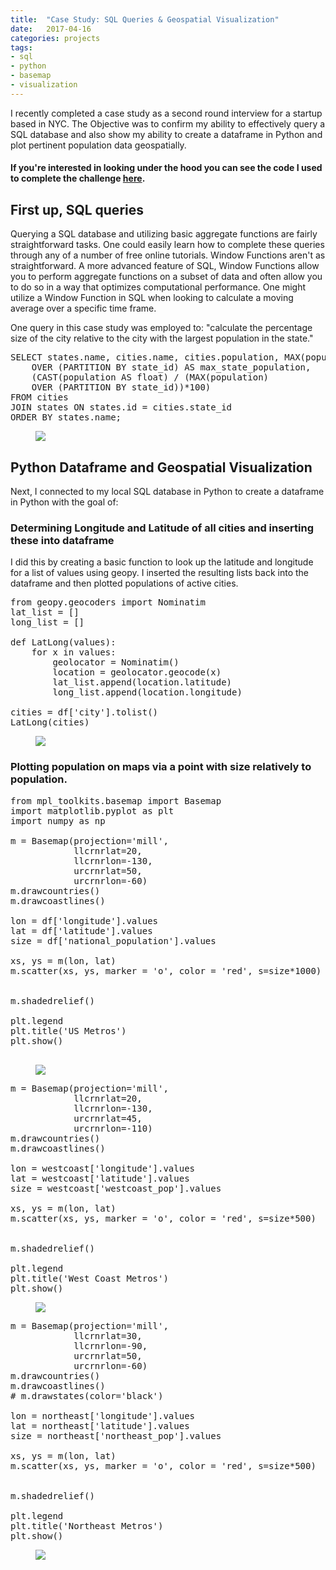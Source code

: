```yaml
---
title:  "Case Study: SQL Queries & Geospatial Visualization"
date:   2017-04-16
categories: projects
tags: 
- sql
- python
- basemap
- visualization
---
```

I recently completed a case study as a second round interview for a startup based in NYC.  The Objective was to confirm my ability to effectively query a SQL database and also show my ability to create a dataframe in Python and plot pertinent population data geospatially.

#### If you're interested in looking under the hood you can see the code I used to complete the challenge [here](https://github.com/ddemoray/GA-DSI-projects/blob/master/capstone/Technical%20Case%20Study%20-%20SQL%20Queries%2C%20Python%20Dataframe%20%26%20Python%20Geo-Spatial%20Visualization.ipynb).

## First up, SQL queries  

Querying a SQL database and utilizing basic aggregate functions are fairly straightforward tasks.  One could easily learn how to complete these queries through any of a number of free online tutorials. Window Functions aren't as straightforward. A more advanced feature of SQL, Window Functions allow you to perform aggregate functions on a subset of data and often allow you to do so in a way that optimizes computational performance.  One might utilize a Window Function in SQL when looking to calculate a moving average over a specific time frame.

One query in this case study was employed to: "calculate the percentage size of the city relative to the city with the largest population in the state."

<pre>
SELECT states.name, cities.name, cities.population, MAX(population)
    OVER (PARTITION BY state_id) AS max_state_population,
    (CAST(population AS float) / (MAX(population)
    OVER (PARTITION BY state_id))*100)
FROM cities
JOIN states ON states.id = cities.state_id
ORDER BY states.name;
</pre>

<figure>
    <a href="https://raw.githubusercontent.com/ddemoray/ddemoray.github.io/master/assets/images/window-function.jpg" class="image">
    <img src="https://raw.githubusercontent.com/ddemoray/ddemoray.github.io/master/assets/images/window-function.jpg">
    </a>
</figure>

## Python Dataframe and Geospatial Visualization

Next, I connected to my local SQL database in Python to create a dataframe in Python with the goal of:
### Determining Longitude and Latitude of all cities and inserting these into dataframe
I did this by creating a basic function to look up the latitude and longitude for a list of values using geopy.  I inserted the resulting lists back into the dataframe and then plotted populations of active cities.

<pre>
from geopy.geocoders import Nominatim
lat_list = []
long_list = []

def LatLong(values):
    for x in values:
        geolocator = Nominatim()
        location = geolocator.geocode(x)
        lat_list.append(location.latitude)
        long_list.append(location.longitude)
        
cities = df['city'].tolist()
LatLong(cities)
</pre>

<figure>
    <a href="https://raw.githubusercontent.com/ddemoray/ddemoray.github.io/master/assets/images/dataframe.jpg" class="image">
    <img src="https://raw.githubusercontent.com/ddemoray/ddemoray.github.io/master/assets/images/dataframe.jpg">
    </a>
</figure>

### Plotting population on maps via a point with size relatively to population.

<pre>
from mpl_toolkits.basemap import Basemap
import matplotlib.pyplot as plt
import numpy as np
 
m = Basemap(projection='mill', 
            llcrnrlat=20,
            llcrnrlon=-130,
            urcrnrlat=50,
            urcrnrlon=-60)
m.drawcountries()
m.drawcoastlines()

lon = df['longitude'].values
lat = df['latitude'].values
size = df['national_population'].values
    
xs, ys = m(lon, lat)
m.scatter(xs, ys, marker = 'o', color = 'red', s=size*1000)


m.shadedrelief()

plt.legend
plt.title('US Metros')
plt.show()

</pre>

<figure>
    <a href="https://raw.githubusercontent.com/ddemoray/ddemoray.github.io/master/assets/images/US_Metros.jpg" class="image">
    <img src="https://raw.githubusercontent.com/ddemoray/ddemoray.github.io/master/assets/images/US_Metros.jpg">
    </a>
</figure>

<pre>
m = Basemap(projection='mill', 
            llcrnrlat=20,
            llcrnrlon=-130,
            urcrnrlat=45,
            urcrnrlon=-110)
m.drawcountries()
m.drawcoastlines()

lon = westcoast['longitude'].values
lat = westcoast['latitude'].values
size = westcoast['westcoast_pop'].values
    
xs, ys = m(lon, lat)
m.scatter(xs, ys, marker = 'o', color = 'red', s=size*500)


m.shadedrelief()

plt.legend
plt.title('West Coast Metros')
plt.show()
</pre>

<figure>
    <a href="https://raw.githubusercontent.com/ddemoray/ddemoray.github.io/master/assets/images/WestCoast.jpg" class="image">
    <img src="https://raw.githubusercontent.com/ddemoray/ddemoray.github.io/master/assets/images/WestCoast.jpg">
    </a>
</figure>

<pre>
m = Basemap(projection='mill', 
            llcrnrlat=30,
            llcrnrlon=-90,
            urcrnrlat=50,
            urcrnrlon=-60)
m.drawcountries()
m.drawcoastlines()
# m.drawstates(color='black')

lon = northeast['longitude'].values
lat = northeast['latitude'].values
size = northeast['northeast_pop'].values
    
xs, ys = m(lon, lat)
m.scatter(xs, ys, marker = 'o', color = 'red', s=size*500)


m.shadedrelief()

plt.legend
plt.title('Northeast Metros')
plt.show()
</pre>

<figure>
    <a href="https://raw.githubusercontent.com/ddemoray/ddemoray.github.io/master/assets/images/Northeast.jpg" class="image">
    <img src="https://raw.githubusercontent.com/ddemoray/ddemoray.github.io/master/assets/images/Northeast.jpg">
    </a>
</figure>



